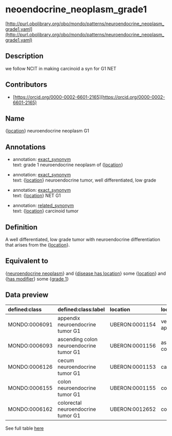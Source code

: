 # neoendocrine_neoplasm_grade1 

[http://purl.obolibrary.org/obo/mondo/patterns/neuroendocrine_neoplasm_grade1.yaml](http://purl.obolibrary.org/obo/mondo/patterns/neuroendocrine_neoplasm_grade1.yaml)
## Description 

we follow NCIT in making carcinoid a syn for G1 NET
## Contributors 
* [https://orcid.org/0000-0002-6601-2165](https://orcid.org/0000-0002-6601-2165) 
## Name 

{[location](http://www.w3.org/2002/07/owl#Thing)} neuroendocrine neoplasm G1

## Annotations 

* annotation: [exact_synonym](http://www.geneontology.org/formats/oboInOwl#hasExactSynonym)  
text: grade 1 neuroendocrine neoplasm of {[location](http://www.w3.org/2002/07/owl#Thing)}

* annotation: [exact_synonym](http://www.geneontology.org/formats/oboInOwl#hasExactSynonym)  
text: {[location](http://www.w3.org/2002/07/owl#Thing)} neuroendocrine tumor, well differentiated, low grade

* annotation: [exact_synonym](http://www.geneontology.org/formats/oboInOwl#hasExactSynonym)  
text: {[location](http://www.w3.org/2002/07/owl#Thing)} NET G1

* annotation: [related_synonym](http://www.geneontology.org/formats/oboInOwl#hasRelatedSynonym)  
text: {[location](http://www.w3.org/2002/07/owl#Thing)} carcinoid tumor

## Definition 

A well differentiated, low grade tumor with neuroendocrine differentiation that arises from the {[location](http://www.w3.org/2002/07/owl#Thing)}.

## Equivalent to 

{[neuroendocrine neoplasm](http://purl.obolibrary.org/obo/MONDO_0019496)} and {[disease has location](http://purl.obolibrary.org/obo/RO_0004026)} some {[location](http://www.w3.org/2002/07/owl#Thing)} and {[has modifier](http://purl.obolibrary.org/obo/RO_0002573)} some {[grade 1](http://purl.obolibrary.org/obo/MONDO_0024491)}

## Data preview 
| defined:class                                | defined:class:label                     | location                                      | location:label     |
|:---------------------------------------------|:----------------------------------------|:----------------------------------------------|:-------------------|
| MONDO:0006091 | appendix neuroendocrine tumor G1        | UBERON:0001154 | vermiform appendix |
| MONDO:0006093 | ascending colon neuroendocrine tumor G1 | UBERON:0001156 | ascending colon    |
| MONDO:0006126 | cecum neuroendocrine tumor G1           | UBERON:0001153 | caecum             |
| MONDO:0006155 | colon neuroendocrine tumor G1           | UBERON:0001155 | colon              |
| MONDO:0006162 | colorectal neuroendocrine tumor G1      | UBERON:0012652 | colorectum         |

See full table [here](https://github.com/monarch-initiative/mondo/blob/master/src/patterns/data/matches/neuroendocrine_neoplasm_grade1.tsv) 
